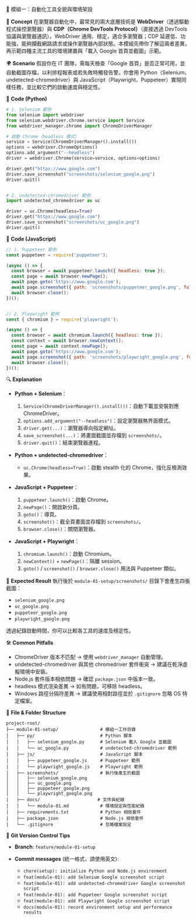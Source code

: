 🔹 模組一：自動化工具全貌與環境架設

📘 **Concept**
在瀏覽器自動化中，最常見的兩大底層技術是 **WebDriver**（透過驅動程式操控瀏覽器）與 **CDP（Chrome DevTools Protocol）**（直接透過 DevTools 協議與瀏覽器通訊）。WebDriver 通用、穩定，適合多瀏覽器；CDP 延遲低、功能強，能夠攔截網路請求或操作瀏覽器內部狀態。本模組先帶你了解這兩者差異，再示範四種主流工具的環境建置與「載入 Google 首頁並截圖」示範。

🌍 **Scenario**
假設你在 IT 團隊，需每天檢查「Google 首頁」是否正常可用，並自動截圖存檔，以利排程報表或若失敗時觸發告警。你會用 Python（Selenium、undetected-chromedriver）與 JavaScript（Playwright、Puppeteer）實現同樣任務，並比較它們的啟動速度與穩定性。

🧪 **Code (Python)**

```python
# 1. Selenium 範例
from selenium import webdriver
from selenium.webdriver.chrome.service import Service
from webdriver_manager.chrome import ChromeDriverManager

# 啟動 Chrome（headless 模式）
service = Service(ChromeDriverManager().install())
options = webdriver.ChromeOptions()
options.add_argument("--headless")
driver = webdriver.Chrome(service=service, options=options)

driver.get("https://www.google.com")
driver.save_screenshot("screenshots/selenium_google.png")
driver.quit()


# 2. undetected-chromedriver 範例
import undetected_chromedriver as uc

driver = uc.Chrome(headless=True)
driver.get("https://www.google.com")
driver.save_screenshot("screenshots/uc_google.png")
driver.quit()
```

🧪 **Code (JavaScript)**

```javascript
// 1. Puppeteer 範例
const puppeteer = require('puppeteer');

(async () => {
  const browser = await puppeteer.launch({ headless: true });
  const page = await browser.newPage();
  await page.goto('https://www.google.com');
  await page.screenshot({ path: 'screenshots/puppeteer_google.png', fullPage: true });
  await browser.close();
})();


// 2. Playwright 範例
const { chromium } = require('playwright');

(async () => {
  const browser = await chromium.launch({ headless: true });
  const context = await browser.newContext();
  const page = await context.newPage();
  await page.goto('https://www.google.com');
  await page.screenshot({ path: 'screenshots/playwright_google.png', fullPage: true });
  await browser.close();
})();
```

🔍 **Explanation**

* **Python + Selenium**：

  1. `Service(ChromeDriverManager().install())`：自動下載並安裝對應 ChromeDriver。
  2. `options.add_argument("--headless")`：設定瀏覽器無界面模式。
  3. `driver.get(...)`：瀏覽器導向指定網址。
  4. `save_screenshot(...)`：將畫面截圖並存檔到 `screenshots/`。
  5. `driver.quit()`：結束瀏覽器進程。

* **Python + undetected-chromedriver**：

  * `uc.Chrome(headless=True)`：啟動 stealth 化的 Chrome，強化反檢測效果。

* **JavaScript + Puppeteer**：

  1. `puppeteer.launch()`：啟動 Chrome。
  2. `newPage()`：開啟新分頁。
  3. `goto()`：導頁。
  4. `screenshot()`：截全頁畫面並存檔到 `screenshots/`。
  5. `browser.close()`：關閉瀏覽器。

* **JavaScript + Playwright**：

  1. `chromium.launch()`：啟動 Chromium。
  2. `newContext()` + `newPage()`：隔離 session。
  3. `goto()` / `screenshot()` / `browser.close()` 用法與 Puppeteer 類似。

🎯 **Expected Result**
執行後於 `module-01-setup/screenshots/` 目錄下會產生四張截圖：

* `selenium_google.png`
* `uc_google.png`
* `puppeteer_google.png`
* `playwright_google.png`

透過紀錄啟動時間，你可以比較各工具的速度及穩定性。

🛠 **Common Pitfalls**

* ChromeDriver 版本不匹配 → 使用 `webdriver_manager` 自動管理。
* undetected-chromedriver 與其他 chromedriver 套件衝突 → 建議在乾淨虛擬環境中安裝。
* Node.js 套件版本相依問題 → 確認 `package.json` 中版本一致。
* headless 模式渲染差異 → 如有問題，可移除 headless。
* Windows 路徑分隔符差異 → 建議使用相對路徑並於 `.gitignore` 忽略 OS 特定檔案。

📂 **File & Folder Structure**

```
project-root/
├── module-01-setup/                # 模組一工作目錄
│   ├── py/                         # Python 腳本
│   │   ├── selenium_google.py      # Selenium 載入 Google 並截圖
│   │   └── uc_google.py            # undetected-chromedriver 範例
│   ├── js/                         # JavaScript 腳本
│   │   ├── puppeteer_google.js     # Puppeteer 範例
│   │   └── playwright_google.js    # Playwright 範例
│   ├── screenshots/                # 執行後產生的截圖
│   │   ├── selenium_google.png
│   │   ├── uc_google.png
│   │   ├── puppeteer_google.png
│   │   └── playwright_google.png
│   ├── docs/                      # 文件與紀錄
│   │   └── module-01.md            # 環境設定與性能紀錄
│   ├── requirements.txt            # Python 相依套件
│   ├── package.json                # Node.js 相依套件
│   └── .gitignore                  # 忽略檔案設定
```

🧾 **Git Version Control Tips**

* **Branch**: `feature/module-01-setup`
* **Commit messages** (統一格式，請使用英文):

  * `chore(setup): initialize Python and Node.js environment`
  * `feat(module-01): add Selenium Google screenshot script`
  * `feat(module-01): add undetected-chromedriver Google screenshot script`
  * `feat(module-01): add Puppeteer Google screenshot script`
  * `feat(module-01): add Playwright Google screenshot script`
  * `docs(module-01): record environment setup and performance results`

